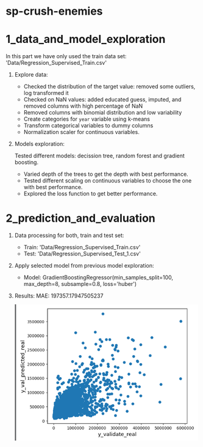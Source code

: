 # sp-crush-enemies

# 1_data_and_model_exploration

In this part we have only used the train data set: 'Data/Regression_Supervised_Train.csv'

1. Explore data:
    - Checked the distribution of the target value:
        removed some outliers, log transformed it
    - Checked on NaN values:
        added educated guess, imputed, and removed columns with high percentage of NaN
    - Removed columns with binomial distribution and low variability
    - Create categories for `year` variable using k-means
    - Transform categorical variables to dummy columns
    - Normalization scaler for continuous variables.
    
2. Models exploration:

   Tested different models: decission tree, random forest and gradient boosting.

   - Varied depth of the trees to get the depth with best performance.
   - Tested different scaling on continuous variables to choose the one with best performance.
   - Explored the loss function to get better performance.


# 2_prediction_and_evaluation

1. Data processing for both, train and test set:
    - Train: 'Data/Regression_Supervised_Train.csv'
    - Test: 'Data/Regression_Supervised_Test_1.csv'

2. Apply selected model from previous model exploration:
    - Model: GradientBoostingRegressor(min_samples_split=100, max_depth=8, subsample=0.8, loss='huber')

3. Results:
    MAE: 197357.17947505237
    
    ![Results](/Data/results_test.png)

      
